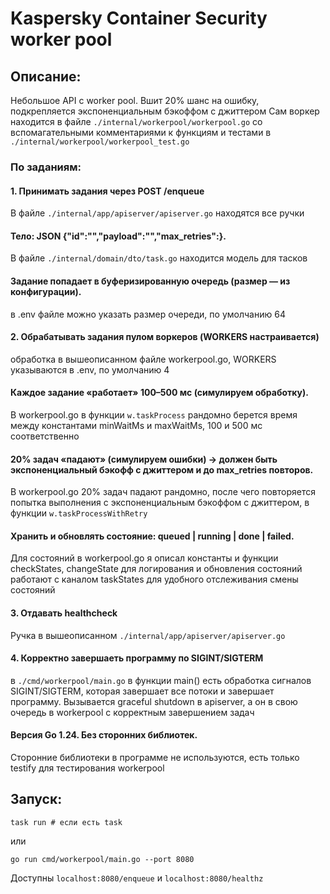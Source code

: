 # Kaspersky Container Security worker pool 
## Описание:
Небольшое API с worker pool. Вшит 20% шанс на ошибку, подкрепляется экспоненциальным бэкоффом с джиттером 
Сам воркер находится в файле `./internal/workerpool/workerpool.go` со вспомагательными комментариями к функциям и тестами в `./internal/workerpool/workerpool_test.go`
### По заданиям:

#### 1.	Принимать задания через POST /enqueue
В файле `./internal/app/apiserver/apiserver.go` находятся все ручки

#### Тело: JSON {"id":"<string>","payload":"<string>","max_retries":<int>}.
В файле `./internal/domain/dto/task.go` находится модель для тасков

#### Задание попадает в буферизированную очередь (размер — из конфигурации).
в .env файле можно указать размер очереди, по умолчанию 64

#### 2.	Обрабатывать задания пулом воркеров (WORKERS настраивается)
обработка в вышеописанном файле workerpool.go, WORKERS указываются в .env, по умолчанию 4

#### Каждое задание «работает» 100–500 мс (симулируем обработку).
В workerpool.go в функции `w.taskProcess` рандомно берется время между константами minWaitMs и maxWaitMs, 100 и 500 мс соответственно

#### 20% задач «падают» (симулируем ошибки) → должен быть экспоненциальный бэкофф с джиттером и до max_retries повторов.
В workerpool.go 20% задач падают рандомно, после чего повторяется попытка выполнения с экспоненциальным бэкоффом с джиттером, в функции `w.taskProcessWithRetry`

#### Хранить и обновлять состояние: queued | running | done | failed.
Для состояний в workerpool.go я описал константы и функции checkStates, changeState для логирования и обновления состояний работают с каналом taskStates для удобного отслеживания смены состояний

#### 3.	Отдавать healthcheck 
Ручка в вышеописанном `./internal/app/apiserver/apiserver.go`

#### 4.	Корректно завершаеть программу по SIGINT/SIGTERM
в `./cmd/workerpool/main.go` в функции main() есть обработка сигналов SIGINT/SIGTERM, которая завершает все потоки и завершает программу. Вызывается graceful shutdown в apiserver, а он в свою очередь в workerpool с корректным завершением задач

#### Версия Go 1.24. Без сторонних библиотек.
Сторонние библиотеки в программе не используются, есть только testify для тестирования workerpool

## Запуск:
```
task run # если есть task
```
или
```
go run cmd/workerpool/main.go --port 8080
```

Доступны `localhost:8080/enqueue` и `localhost:8080/healthz`
